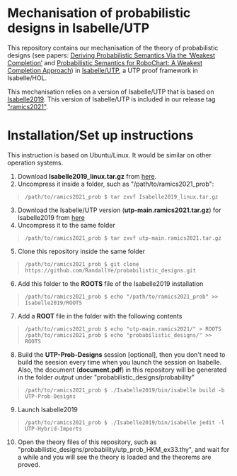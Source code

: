 # Mechanisation of probabilistic designs in Isabelle/UTP
This repository contains our mechanisation of the theory of probabilistic designs (see papers: [Deriving Probabilistic Semantics Via the ‘Weakest Completion’](https://link.springer.com/chapter/10.1007/978-3-540-30482-1_17) and [Probabilistic Semantics for RoboChart: A Weakest Completion Approach](https://link.springer.com/chapter/11.1007/978-3-030-31038-7_5)) in [Isabelle/UTP](https://github.com/isabelle-utp/utp-main), a UTP proof framework in Isabelle/HOL.

This mechanisation relies on a version of Isabelle/UTP that is based on [Isabelle2019](https://isabelle.in.tum.de/website-Isabelle2019/index.html). This version of Isabelle/UTP is included in our release tag ["ramics2021"](https://github.com/RandallYe/probabilistic_designs/releases/tag/ramics2021).

# Installation/Set up instructions
This instruction is based on Ubuntu/Linux. It would be similar on other operation systems.

1. Download **Isabelle2019_linux.tar.gz** from [here](https://isabelle.in.tum.de/website-Isabelle2019/index.html).
2. Uncompress it inside a folder, such as "/path/to/ramics2021_prob":
  > `/path/to/ramics2021_prob $ tar zxvf Isabelle2019_linux.tar.gz`
3. Download the Isabelle/UTP version (**utp-main.ramics2021.tar.gz**) for Isabelle2019 from [here](https://github.com/RandallYe/probabilistic_designs/releases/download/ramics2021/utp-main.ramics2021.tar.gz)
4. Uncompress it to the same folder
  > `/path/to/ramics2021_prob $ tar zxvf utp-main.ramics2021.tar.gz`
5. Clone this repository inside the same folder
  > `/path/to/ramics2021_prob $ git clone https://github.com/RandallYe/probabilistic_designs.git`
6. Add this folder to the **ROOTS** file of the Isabelle2019 installation
  > `/path/to/ramics2021_prob $ echo "/path/to/ramics2021_prob" >> Isabelle2019/ROOTS`
7. Add a **ROOT** file in the folder with the following contents
  > `/path/to/ramics2021_prob $ echo "utp-main.ramics2021/" > ROOTS`
  > `/path/to/ramics2021_prob $ echo "probabilistic_designs/" >> ROOTS`
8. Build the **UTP-Prob-Designs** session [optional], then you don't need to build the seesion every time when you launch the session on Isabelle. Also, the document (**document.pdf**) in this repository will be generated in the folder _output_ under "probabilistic_designs/probability"
  > `/path/to/ramics2021_prob $ ./Isabelle2019/bin/isabelle build -b UTP-Prob-Designs`
9. Launch Isabelle2019
  > `/path/to/ramics2021_prob $ ./Isabelle2019/bin/isabelle jedit -l UTP-Hybrid-Imports`
10. Open the theory files of this repository, such as "probabilistic_designs/probability/utp_prob_HKM_ex33.thy", and wait for a while and you will see the theory is loaded and the theorems are proved.
